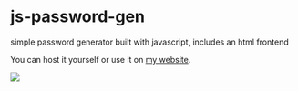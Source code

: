 # js-password-gen
simple password generator built with javascript, includes an html frontend

You can host it yourself or use it on <a href="https://bonnie39.github.io/js-pwd-gen/">my website</a>.

<img src="https://raw.githubusercontent.com/Bonnie39/js-password-gen/main/preview/pwdgen-preview.webp"></img>

